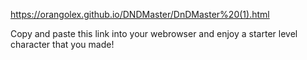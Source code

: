 https://orangolex.github.io/DNDMaster/DnDMaster%20(1).html

Copy and paste this link into your webrowser and enjoy a starter level character that you made!
